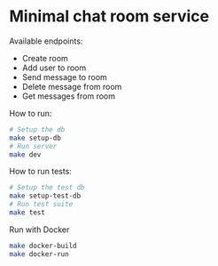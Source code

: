 # Minimal chat room service

Available endpoints:

- Create room
- Add user to room
- Send message to room
- Delete message from room
- Get messages from room


How to run:
```sh
# Setup the db
make setup-db
# Run server
make dev
```

How to run tests:
```sh
# Setup the test db
make setup-test-db
# Run test suite
make test
```

Run with Docker
```sh
make docker-build
make docker-run
```
